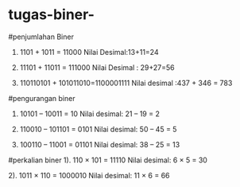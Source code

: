 # tugas-biner-

#penjumlahan Biner
1. 1101 + 1011 = 11000
Nilai Desimal:13+11=24

2. 11101 + 11011 = 111000
Nilai Desimal : 29+27=56

3. 110110101 + 101011010=1100001111
Nilai desimal :437 + 346 = 783

#pengurangan biner
1. 10101 – 10011
   = 10
Nilai desimal: 21 – 19 = 2

2. 110010 – 101101
   = 0101
Nilai desimal: 50 – 45 = 5

3. 100110 – 11001
   = 01101
Nilai desimal: 38 – 25 = 13


#perkalian biner
1). 110 × 101
    = 11110
Nilai desimal: 6 × 5 = 30

2). 1011 × 110
    = 1000010
Nilai desimal: 11 × 6 = 66






  
